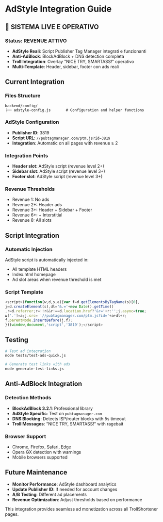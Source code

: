# AdStyle Integration Guide

## 🚀 SISTEMA LIVE E OPERATIVO

### Status: REVENUE ATTIVO
- **AdStyle Reali**: Script Publisher Tag Manager integrati e funzionanti
- **Anti-AdBlock**: BlockAdBlock + DNS detection completa
- **Troll Integration**: Overlay "NICE TRY, SMARTASS!" operativo
- **Multi-Template**: Header, sidebar, footer con ads reali

## Current Integration

### Files Structure
```
backend/config/
├── adstyle-config.js       # Configuration and helper functions
```

### AdStyle Configuration
- **Publisher ID**: 3819
- **Script URL**: `//pubtagmanager.com/ptm.js?id=3819`
- **Integration**: Automatic on all pages with revenue ≥ 2

### Integration Points
- **Header slot**: AdStyle script (revenue level 2+)
- **Sidebar slot**: AdStyle script (revenue level 3+)
- **Footer slot**: AdStyle script (revenue level 3+)

### Revenue Thresholds
- Revenue 1: No ads
- Revenue 2+: Header ads
- Revenue 3+: Header + Sidebar + Footer
- Revenue 6+: + Interstitial
- Revenue 8: All slots

## Script Integration

### Automatic Injection
AdStyle script is automatically injected in:
- All template HTML headers
- Index.html homepage
- Ad slot areas when revenue threshold is met

### Script Template
```javascript
<script>(function(w,d,s,a){var f=d.getElementsByTagName(s)[0],
j=d.createElement(s),dl='&.='+new Date().getTime()
,r=d.referrer;r=!!r&&r!==d.location.href?'&r='+r:'';j.async=true;
w['.']=a;j.src= '//pubtagmanager.com/ptm.js?id='+a+dl+r;
f.parentNode.insertBefore(j,f);
})(window,document,'script','3819');</script>
```

## Testing

```bash
# Test ad integration
node tests/test-ads-quick.js

# Generate test links with ads
node generate-test-links.js
```

## Anti-AdBlock Integration

### Detection Methods
- **BlockAdBlock 3.2.1**: Professional library
- **AdStyle Specific**: Test on `pubtagmanager.com`
- **DNS Blocking**: Detects ISP/router blocks with 5s timeout
- **Troll Messages**: "NICE TRY, SMARTASS!" with ragebait

### Browser Support
- Chrome, Firefox, Safari, Edge
- Opera GX detection with warnings
- Mobile browsers supported

## Future Maintenance

- **Monitor Performance**: AdStyle dashboard analytics
- **Update Publisher ID**: If needed for account changes
- **A/B Testing**: Different ad placements
- **Revenue Optimization**: Adjust thresholds based on performance

This integration provides seamless ad monetization across all TrollShortener pages.